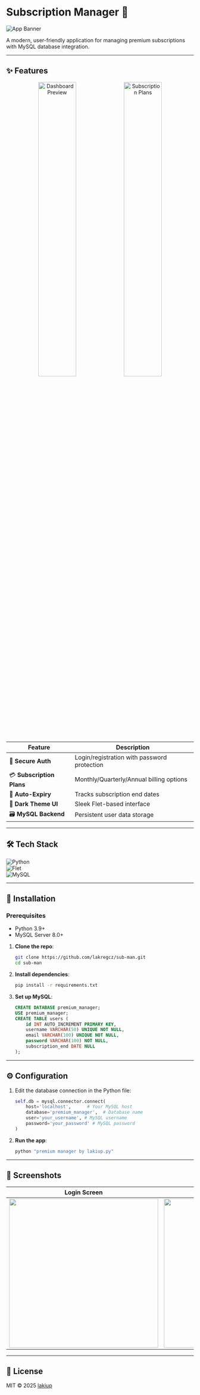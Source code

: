 

# Subscription Manager 💎  

![App Banner](https://lakiup.com/wp-content/uploads/2025/07/1.png)  

A modern, user-friendly application for managing premium subscriptions with MySQL database integration.  

---

## ✨ Features  

<div align="center">
  <img src="https://lakiup.com/wp-content/uploads/2025/07/2.png" width="45%" alt="Dashboard Preview">
  <img src="https://lakiup.com/wp-content/uploads/2025/07/3.png" width="45%" alt="Subscription Plans">
</div>  

| Feature | Description |
|---------|-------------|
| 🔐 **Secure Auth** | Login/registration with password protection |
| 💳 **Subscription Plans** | Monthly/Quarterly/Annual billing options |
| 📅 **Auto-Expiry** | Tracks subscription end dates |
| 🎨 **Dark Theme UI** | Sleek Flet-based interface |
| 🗃️ **MySQL Backend** | Persistent user data storage |

---

## 🛠️ Tech Stack  

![Python](https://img.shields.io/badge/Python-3.9+-blue?logo=python)  
![Flet](https://img.shields.io/badge/Flet-0.9.0-green)  
![MySQL](https://img.shields.io/badge/MySQL-8.0+-orange?logo=mysql)  

---

## 🚀 Installation  

### Prerequisites  
- Python 3.9+  
- MySQL Server 8.0+  

1. **Clone the repo**:  
   ```bash
   git clone https://github.com/lakregcz/sub-man.git
   cd sub-man
   ```

2. **Install dependencies**:  
   ```bash
   pip install -r requirements.txt
   ```

3. **Set up MySQL**:  
   ```sql
   CREATE DATABASE premium_manager;
   USE premium_manager;
   CREATE TABLE users (
       id INT AUTO_INCREMENT PRIMARY KEY,
       username VARCHAR(50) UNIQUE NOT NULL,
       email VARCHAR(100) UNIQUE NOT NULL,
       password VARCHAR(100) NOT NULL,
       subscription_end DATE NULL
   );
   ```

---

## ⚙️ Configuration  

1. Edit the database connection in the Python file:  
   ```python
   self.db = mysql.connector.connect(
       host='localhost',      # Your MySQL host
       database='premium_manager',  # Database name
       user='your_username', # MySQL username
       password='your_password' # MySQL password
   )
   ```

2. **Run the app**:  
   ```bash
   python "premium manager by lakiup.py"
   ```

---

## 📸 Screenshots  

| Login Screen | Subscription Plans |  
|--------------|--------------------|  
| <img src="https://lakiup.com/wp-content/uploads/2025/07/2.png" width="400"> | <img src="https://lakiup.com/wp-content/uploads/2025/07/3.png" width="400"> |  

---

## 📜 License  
MIT © 2025 [lakiup](https://cv.lakiup.com)  


